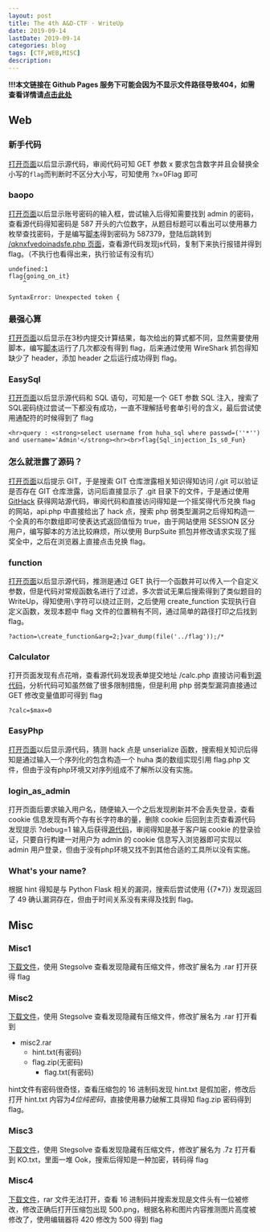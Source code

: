 ```yaml
---
layout: post
title: The 4th A&D-CTF · WriteUp
date: 2019-09-14
lastDate: 2019-09-14
categories: blog
tags: [CTF,WEB,MISC]
description:
---
```


**!!!本文链接在 Github Pages 服务下可能会因为不显示文件路径导致404，如需查看详情请[点击此处](https://github.com/muzhou233/muzhou233.github.io/tree/master/public/A&D-CTF)**

## Web

### 新手代码

[打开页面](/public/A&D-CTF/Web-1/)以后显示源代码，审阅代码可知 GET 参数 x 要求包含数字并且会替换全小写的`flag`而判断时不区分大小写，可知使用 ?x=0Flag 即可

### baopo

[打开页面](/public/A&D-CTF/Web-2/)以后显示账号密码的输入框，尝试输入后得知需要找到 admin 的密码，查看源代码得知密码是 587 开头的六位数字，从题目标题可以看出可以使用暴力枚举查找密码，于是编写[脚本](/public/A&D-CTF/Web-2/baopo.js)得到密码为 587379，登陆后跳转到 [/qknxfvedoinadsfe.php 页面](/public/A&D-CTF/Web-2/qknxfvedoinadsfe.html)，查看源代码发现js代码，复制下来执行报错并得到 flag。（不执行也看得出来，执行验证有没有坑）
```
undefined:1
flag{going_on_it}
    ^

SyntaxError: Unexpected token {
```

### 最强心算

[打开页面](/public/A&D-CTF/Web-3/)以后显示在3秒内提交计算结果，每次给出的算式都不同，显然需要使用脚本，编写[脚本](/public/A&D-CTF/Web-3/solve.js)运行了几次都没有得到 flag，后来通过使用 WireShark 抓包得知缺少了 header，添加 header 之后运行成功得到 flag。

### EasySql

[打开页面](/public/A&D-CTF/Web-4/)以后显示源代码和 SQL 语句，可知是一个 GET 参数 SQL 注入，搜索了SQL密码绕过尝试一下都没有成功，一直不理解括号套单引号的含义，最后尝试使用通配符的时候得到了 flag
```
<hr>query : <strong>select username from huha_sql where passwd=(''*'') and username='Admin'</strong><hr><br>flag{Sql_injection_Is_s0_Fun}
```

### 怎么就泄露了源码？

[打开页面](/public/A&D-CTF/Web-5/)以后提示 GIT，于是搜索 GIT 仓库泄露相关知识得知访问 /.git 可以验证是否存在 GIT 仓库泄露，访问后直接显示了 .git 目录下的文件，于是通过使用 [GitHack](https://github.com/lijiejie/GitHack) 获得网站源代码，审阅代码和直接访问得知是一个摇奖得代币兑换 flag 的网站，api.php 中直接给出了 hack 点，搜索 php 弱类型漏洞之后得知构造一个全真的布尔数组即可使表达式返回值恒为 true，由于网站使用 SESSION 区分用户，编写脚本的方法比较麻烦，所以使用 BurpSuite 抓包并修改请求实现了摇奖全中，之后在浏览器上直接点击兑换 flag。

### function

[打开页面](/public/A&D-CTF/Web-6/)以后显示源代码，推测是通过 GET 执行一个函数并可以传入一个自定义参数，但是代码对常规函数名进行了过滤，多次尝试无果后搜索得到了类似题目的 WriteUp，得知使用`\`字符可以绕过正则，之后使用 create_function 实现执行自定义函数，发现本题中 flag 文件的位置稍有不同，通过简单的路径打印之后找到 flag。
```
?action=\create_function&arg=2;}var_dump(file('../flag'));/*
```

### Calculator

打开页面发现有点花哨，查看源代码发现表单提交地址 /calc.php 直接访问看到[源代码](/public/A&D-CTF/Web-7/)，分析代码可知虽然做了很多限制措施，但是利用 php 弱类型漏洞直接通过 GET 修改变量值即可得到 flag
```
?calc=$max=0
```

### EasyPhp

[打开页面](/public/A&D-CTF/Web-8/)以后显示源代码，猜测 hack 点是 unserialize 函数，搜索相关知识后得知是通过输入一个序列化的包含构造一个 huha 类的数组实现引用 flag.php 文件，但由于没有php环境又对序列组成不了解所以没有实施。

### login_as_admin

打开页面后要求输入用户名，随便输入一个之后发现刷新并不会丢失登录，查看 cookie 信息发现有两个存有长字符串的量，删除 cookie 后回到主页查看源代码发现提示 ?debug=1 输入后获得[源代码](/public/A&D-CTF/Web-13/index.php)，审阅得知是基于客户端 cookie 的登录验证，只要自行构建一对用户为 admin 的 cookie 信息写入浏览器即可实现以 admin 用户登录，但由于没有php环境又找不到其他合适的工具所以没有实施。

### What's your name?

根据 hint 得知是与 Python Flask 相关的漏洞，搜索后尝试使用 \{\{7*7\}\} 发现返回了 49 确认漏洞存在，但由于时间关系没有来得及找到 flag。

## Misc

### Misc1

[下载文件](/public/A&D-CTF/Misc-1/)，使用 Stegsolve 查看发现隐藏有压缩文件，修改扩展名为 .rar 打开获得 flag

### Misc2

[下载文件](/public/A&D-CTF/Misc-2/)，使用 Stegsolve 查看发现隐藏有压缩文件，修改扩展名为 .rar 打开看到  

- misc2.rar  
    - hint.txt(有密码)  
    - flag.zip(无密码)  
        - flag.txt(有密码)  

hint文件有密码很奇怪，查看压缩包的 16 进制码发现 hint.txt 是假加密，修改后打开 hint.txt 内容为*4位纯密码*，直接使用暴力破解工具得知 flag.zip 密码得到 flag。

### Misc3

[下载文件](/public/A&D-CTF/Misc-3/)，使用 Stegsolve 查看发现隐藏有压缩文件，修改扩展名为 .7z 打开看到 KO.txt，里面一堆 Ook，搜索后得知是一种加密，转码得 flag

### Misc4

[下载文件](/public/A&D-CTF/Misc-4/)，rar 文件无法打开，查看 16 进制码并搜索发现是文件头有一位被修改，修改正确后打开压缩包出现 500.png，根据名称和图片内容推测图片高度被修改了，使用编辑器将 420 修改为 500 得到 flag